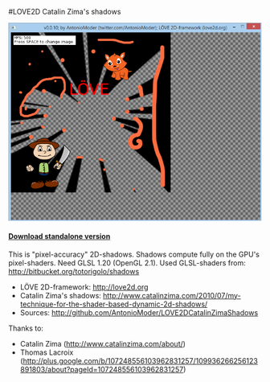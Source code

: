 #LOVE2D Catalin Zima's shadows

![Image 1](https://github.com/AntonioModer/LOVE2DCatalinZimaShadows/blob/master/LOVE2DCatalinZimaShadows%20test1.png)

#### [Download standalone version](https://github.com/AntonioModer/LOVE2DCatalinZimaShadows/raw/master/LOVE2DCatalinZimaShadows%20standalone.zip)

This is "pixel-accuracy" 2D-shadows.
Shadows compute fully on the GPU's pixel-shaders.
Need GLSL 1.20 (OpenGL 2.1).
Used GLSL-shaders from: http://bitbucket.org/totorigolo/shadows

* LÖVE 2D-framework: http://love2d.org
* Catalin Zima's shadows: http://www.catalinzima.com/2010/07/my-technique-for-the-shader-based-dynamic-2d-shadows/
* Sources: http://github.com/AntonioModer/LOVE2DCatalinZimaShadows

Thanks to:
* Catalin Zima (http://www.catalinzima.com/about/)
* Thomas Lacroix (http://plus.google.com/b/107248556103962831257/109936266256123891803/about?pageId=107248556103962831257)
